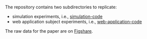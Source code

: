The repository contains two subdirectories to replicate:
- simulation experiments, i.e., [simulation-code](simulation-code/README.md)
- web application subject experiments, i.e., [web-application-code](web-application-code/README.md)

The raw data for the paper are on [Figshare](https://figshare.com/s/1d08cf3473c547ef4616).
